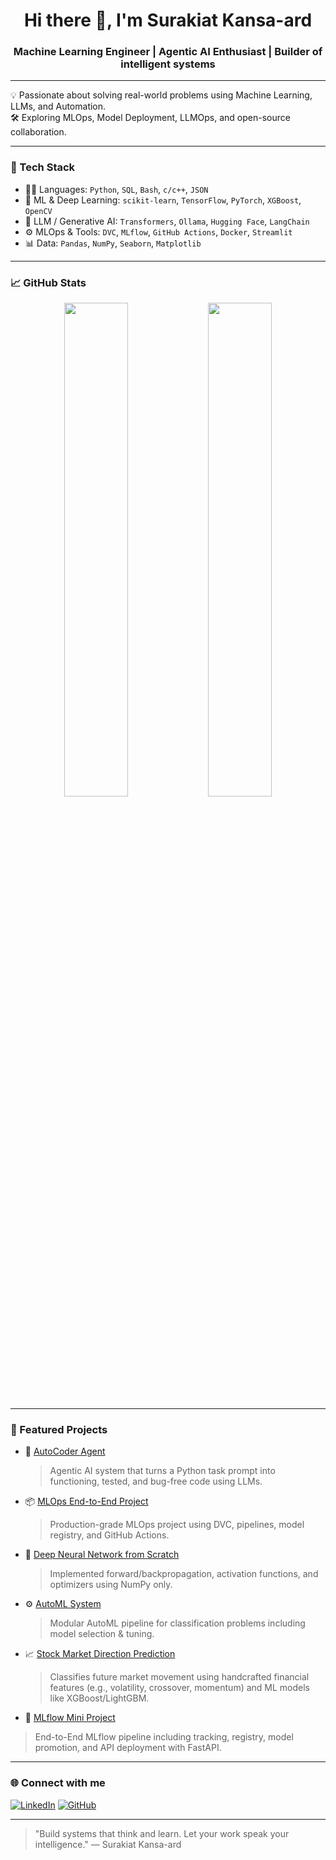 <h1 align="center">Hi there 👋, I'm Surakiat Kansa-ard</h1>
<h3 align="center">Machine Learning Engineer | Agentic AI Enthusiast | Builder of intelligent systems</h3>

---

💡 Passionate about solving real-world problems using Machine Learning, LLMs, and Automation.  
🛠️ Exploring MLOps, Model Deployment, LLMOps, and open-source collaboration.

---

### 🔧 Tech Stack

- 👨‍💻 Languages: `Python`, `SQL`, `Bash`, `c/c++`, `JSON`
- 🧠 ML & Deep Learning: `scikit-learn`, `TensorFlow`, `PyTorch`, `XGBoost`, `OpenCV`
- 🤖 LLM / Generative AI: `Transformers`, `Ollama`, `Hugging Face`, `LangChain`
- ⚙️ MLOps & Tools: `DVC`, `MLflow`, `GitHub Actions`, `Docker`, `Streamlit`
- 📊 Data: `Pandas`, `NumPy`, `Seaborn`, `Matplotlib`

---

### 📈 GitHub Stats

<p align="center">
  <img src="https://github-readme-stats.vercel.app/api?username=SurakiatP&show_icons=true&theme=github_dark" width="45%"/>
  <img src="https://github-readme-streak-stats.herokuapp.com/?user=SurakiatP&theme=github-dark-blue" width="45%"/>
</p>

---

### 📌 Featured Projects

- 🔧 [AutoCoder Agent](https://github.com/SurakiatP/autocoder-agent)  
  > Agentic AI system that turns a Python task prompt into functioning, tested, and bug-free code using LLMs.

- 📦 [MLOps End-to-End Project](https://github.com/SurakiatP/mlops-dvc-end-to-end-project)  
  > Production-grade MLOps project using DVC, pipelines, model registry, and GitHub Actions.

- 🧠 [Deep Neural Network from Scratch](https://github.com/SurakiatP/deepnn-from-scratch)  
  > Implemented forward/backpropagation, activation functions, and optimizers using NumPy only.

- ⚙️ [AutoML System](https://github.com/SurakiatP/automl-system)  
  > Modular AutoML pipeline for classification problems including model selection & tuning.

- 📈 [Stock Market Direction Prediction](https://github.com/SurakiatP/stock-market-direction-prediction)  
  > Classifies future market movement using handcrafted financial features (e.g., volatility, crossover, momentum) and ML models like XGBoost/LightGBM.

- 🎯 [MLflow Mini Project](https://github.com/SurakiatP/mlflow-mini-project)
> End-to-End MLflow pipeline including tracking, registry, model promotion, and API deployment with FastAPI.

---

### 🌐 Connect with me

[![LinkedIn](https://img.shields.io/badge/LinkedIn-blue?style=flat&logo=linkedin&labelColor=blue)](https://www.linkedin.com/in/surakiat-kansa-ard-171942351/)
[![GitHub](https://img.shields.io/badge/GitHub-000?style=flat&logo=github&logoColor=white)](https://github.com/SurakiatP)

---

> "Build systems that think and learn. Let your work speak your intelligence." — Surakiat Kansa-ard
